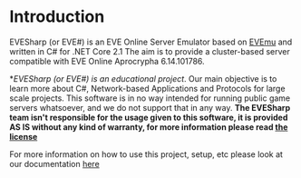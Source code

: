# Introduction
EVESharp (or EVE#) is an EVE Online Server Emulator based on [EVEmu](https://github.com/evemuproject/evemu_apocrypha/) and written in C# for .NET Core 2.1
The aim is to provide a cluster-based server compatible with EVE Online Aprocrypha 6.14.101786.

**EVESharp (or EVE#) is an educational project*. Our main objective is to learn more about C#, Network-based Applications and Protocols for large scale projects. This software is in no way intended for running public game servers whatsoever, and we do not support that in any way.
**The EVESharp team isn't responsible for the usage given to this software, it is provided AS IS without any kind of warranty, for more information please read [the license](LICENSE)**

For more information on how to use this project, setup, etc please look at our documentation [here](Documentation/README.md)
